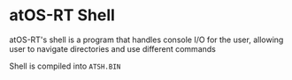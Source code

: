 # atOS-RT Shell

atOS-RT's shell is a program that handles console I/O for the user, allowing user
to navigate directories and use different commands

Shell is compiled into `ATSH.BIN`
